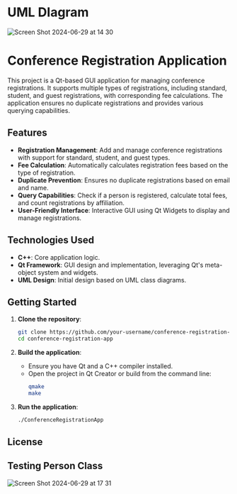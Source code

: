 # UML DIagram

![Screen Shot 2024-06-29 at 14 30](https://github.com/Sequence-94/Conference_Registration_Application/assets/53806574/233fb997-e9d9-43b5-bbd9-49cf0d0f6622)


# Conference Registration Application

This project is a Qt-based GUI application for managing conference registrations. It supports multiple types of registrations, including standard, student, and guest registrations, with corresponding fee calculations. The application ensures no duplicate registrations and provides various querying capabilities.

## Features

- **Registration Management**: Add and manage conference registrations with support for standard, student, and guest types.
- **Fee Calculation**: Automatically calculates registration fees based on the type of registration.
- **Duplicate Prevention**: Ensures no duplicate registrations based on email and name.
- **Query Capabilities**: Check if a person is registered, calculate total fees, and count registrations by affiliation.
- **User-Friendly Interface**: Interactive GUI using Qt Widgets to display and manage registrations.

## Technologies Used

- **C++**: Core application logic.
- **Qt Framework**: GUI design and implementation, leveraging Qt's meta-object system and widgets.
- **UML Design**: Initial design based on UML class diagrams.

## Getting Started

1. **Clone the repository**:
    ```sh
    git clone https://github.com/your-username/conference-registration-app.git
    cd conference-registration-app
    ```

2. **Build the application**:
    - Ensure you have Qt and a C++ compiler installed.
    - Open the project in Qt Creator or build from the command line:
      ```sh
      qmake
      make
      ```

3. **Run the application**:
    ```sh
    ./ConferenceRegistrationApp
    ```

## License

## Testing Person Class

![Screen Shot 2024-06-29 at 17 31](https://github.com/Sequence-94/Conference_Registration_Application/assets/53806574/ae2bb91b-afaf-4096-9fbd-dedb68d6953f)


